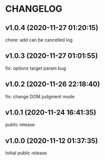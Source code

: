 # CHANGELOG

## v1.0.4 (2020-11-27 01:20:15)

chore: add can be cancelled log

## v1.0.3 (2020-11-27 01:01:55)

fix: options target param bug

## v1.0.2 (2020-11-26 22:18:40)

fix: change DOM judgment mode

## v1.0.1 (2020-11-24 16:41:35)

public release

## v1.0.0 (2020-11-12 01:37:35)

Initial public release